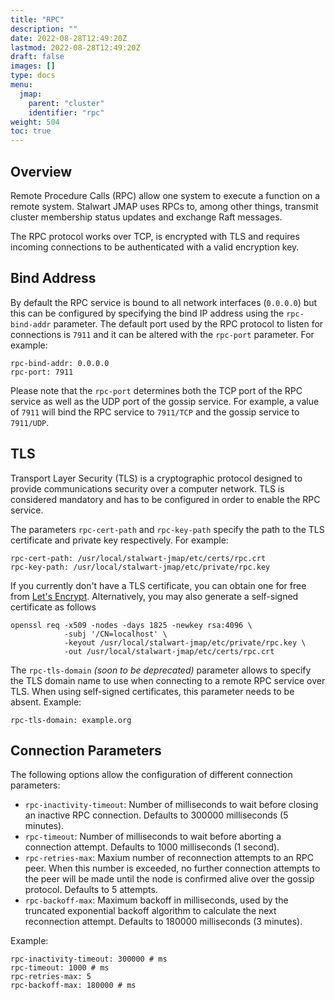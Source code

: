 ```yaml
---
title: "RPC"
description: ""
date: 2022-08-28T12:49:20Z
lastmod: 2022-08-28T12:49:20Z
draft: false
images: []
type: docs
menu:
  jmap:
    parent: "cluster"
    identifier: "rpc"
weight: 504
toc: true
---
```


## Overview

Remote Procedure Calls (RPC) allow one system to execute a function on a remote system. 
Stalwart JMAP uses RPCs to, among other things, transmit cluster membership status updates and
exchange Raft messages.

The RPC protocol works over TCP, is encrypted with TLS and requires incoming connections to 
be authenticated with a valid encryption key.

## Bind Address

By default the RPC service is bound to all network interfaces (``0.0.0.0``) but this can be configured
by specifying the bind IP address using the ``rpc-bind-addr`` parameter. The default port used by the 
RPC protocol to listen for connections is ``7911`` and it can be altered with the ``rpc-port`` parameter. For example:

```
rpc-bind-addr: 0.0.0.0
rpc-port: 7911
```

Please note that the ``rpc-port`` determines both the TCP port of the RPC service as well as the UDP port of 
the gossip service. For example, a value of ``7911`` will bind the RPC service to ``7911/TCP`` and 
the gossip service to ``7911/UDP``.

## TLS

Transport Layer Security (TLS) is a cryptographic protocol designed to provide communications security over a computer network. 
TLS is considered mandatory and has to be configured in order to enable the RPC service.

The parameters ``rpc-cert-path`` and ``rpc-key-path`` specify the path to the TLS certificate and private key respectively. For example:

```
rpc-cert-path: /usr/local/stalwart-jmap/etc/certs/rpc.crt
rpc-key-path: /usr/local/stalwart-jmap/etc/private/rpc.key
```

If you currently don't have a TLS certificate, you can obtain one for free from [Let's Encrypt](https://letsencrypt.org/).
Alternatively, you may also generate a self-signed certificate as follows

```
openssl req -x509 -nodes -days 1825 -newkey rsa:4096 \
            -subj '/CN=localhost' \ 
            -keyout /usr/local/stalwart-jmap/etc/private/rpc.key \
            -out /usr/local/stalwart-jmap/etc/certs/rpc.crt
```

The ``rpc-tls-domain`` *(soon to be deprecated)* parameter allows to specify the TLS domain name to use when connecting to
a remote RPC service over TLS. When using self-signed certificates, this parameter needs to be absent. Example:

```
rpc-tls-domain: example.org
```

## Connection Parameters

The following options allow the configuration of different connection parameters:

- ``rpc-inactivity-timeout``: Number of milliseconds to wait before closing an inactive RPC connection. Defaults to 300000 milliseconds (5 minutes).
- ``rpc-timeout``: Number of milliseconds to wait before aborting a connection attempt. Defaults to 1000 milliseconds (1 second).
- ``rpc-retries-max``: Maxium number of reconnection attempts to an RPC peer. When this number is exceeded, no further connection attempts to the peer will be made until the node is confirmed alive over the gossip protocol. Defaults to 5 attempts.
- ``rpc-backoff-max``: Maximum backoff in milliseconds, used by the truncated exponential backoff algorithm to calculate the next reconnection attempt. Defaults to 180000 milliseconds (3 minutes).

Example:

```
rpc-inactivity-timeout: 300000 # ms
rpc-timeout: 1000 # ms
rpc-retries-max: 5
rpc-backoff-max: 180000 # ms
```

